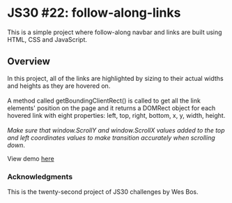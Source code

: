 # JS30 #22: follow-along-links
This is a simple project where follow-along navbar and links are built using HTML, CSS and JavaScript.
## Overview
In this project, all of the links are highlighted by sizing to their actual widths and heights as they are hovered on.<br><br>
A method called getBoundingClientRect() is called to get all the link elements' position on the page and it returns a DOMRect object for each hovered link with eight properties: left, top, right, bottom, x, y, width, height.<br><br>
*Make sure that window.ScrollY and window.ScrollX values added to the top and left coordinates values to make transition accurately when scrolling down*.
 
 View demo [here](https://ozrn.github.io/follow-along-links/)
### Acknowledgments
This is the twenty-second project of JS30 challenges by Wes Bos.
